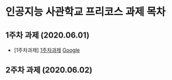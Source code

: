 # 인공지능 사관학교 프리코스 과제 목차

## 1주차 과제 (2020.06.01)
* [1주차과제]
[1주차과제](https://github.com/iam9595/iam1/blob/master/%EC%A0%9C1%EC%A3%BC%EC%B0%A8_%EA%B3%BC%EC%A0%9C.ipynb "Thanks❤")
[Google](https://google.com, "google link")

## 2주차 과제 (2020.06.02)
